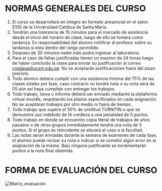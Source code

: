 # NORMAS GENERALES DEL CURSO

1. El curso se desarrollará en íntegro en formato presencial en el salon E105 de la Universidad Católica de Santa María.
2. Tendrán una tolerancia de 15 minutos para el marcado de asistencia desde el inicio del horario de clase, luego de ello se tomará como tardanza. Es responsabilidad del alumno notificar al profesor sobre su tardanza si esta dentro del rango permitido.
3. Despúes de 30 minutos nadie más podra ingresar al laboratorio.
4. Para el caso de faltas justificadas tienen un maximo de 24 horas luego de haber concluido la clase para enviar su justificación al correo cmalaga@ucsm.edu.pe. No se aceptarán justificaciones fuera del plazo previsto.
5. Todo alumno debera cumplir con una asistencia mínima del 75% de las clases totales por fase, caso contrario no tendrá nota o su nota será de 05 aún así haya cumplido con entregar los trabajos.
6. Todo trabajo, tarea o informe deberá ser enviado mediante la plataforma virtual moodle, respetando los plazos especificados en cada asignación. No se aceptaran trabajos por otro medio ni fuera de tiempo.
7. Todo trabajo que supere el 30% de similitud TURNITIN o que se demuestre uso indebido de IA conlleva a una penalidad de 5 puntos.
8. Todo trabajo en donde se encuentre copia literal de trabajos de años pasados o de otros grupos inmediatamente tendrá una nota de 5 puntos. Si el grupo es reincidente se elevará el caso a la facultad.
9. Las notas seran enviadas durante la semana de exámenes de cada fase, el alumno puede revisar su nota e indicar si se cometió algún error en la asignación de la misma. Bajo ninguna justificante se incrementarán puntos a la nota final obtenida. 

# FORMA DE EVALUACIÓN DEL CURSO 
![Matriz_evaluación](https://github.com/RealGuyab/Qgis/blob/main/imagenes/evaluacion_sig.png)
